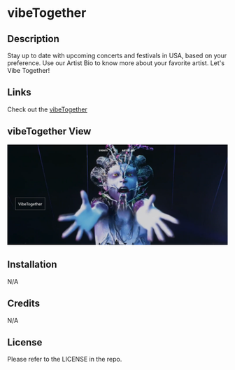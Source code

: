 # vibeTogether
## Description
Stay up to date with upcoming concerts and festivals in USA, based on your preference. Use our Artist Bio to know more about your favorite artist. Let's Vibe Together!  

## Links
Check out the [vibeTogether](https://oprokopieva382.github.io/vibeTogether/)

## vibeTogether View
![webpage-screenshot](./assets/images/screenshot.png)


## Installation

N/A

## Credits

N/A

## License

Please refer to the LICENSE in the repo.